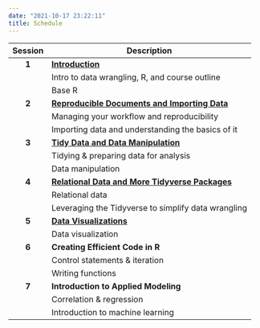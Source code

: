 ```yaml
---
date: "2021-10-17 23:22:11"
title: Schedule
---
```


| Session       | Description  |
|:-------------:|--------------|
| **1**         | [**Introduction**](https://xiaoruizhu.github.io/data-wrangling/week-1/) &nbsp;&nbsp; <a href="https://xiaoruizhu.github.io/data-wrangling/week-1" style="color:black;"><i class="fa fa-folder-open" style="font-size:1em"></i></a> |
|               | Intro to data wrangling, R, and course outline  |
|               | Base R |
| **2**         | [**Reproducible Documents and Importing Data**](https://xiaoruizhu.github.io/data-wrangling/week-2/) &nbsp;&nbsp; <a href="https://xiaoruizhu.github.io/data-wrangling/week-2" style="color:black;"><i class="fa fa-folder-open" style="font-size:1em"></i></a>  |
|               | Managing your workflow and reproducibility  |
|               | Importing data and understanding the basics of it |
| **3**         | [**Tidy Data and Data Manipulation**](https://xiaoruizhu.github.io/data-wrangling/week-3/) &nbsp;&nbsp; <a href="https://xiaoruizhu.github.io/data-wrangling/week-3" style="color:black;"><i class="fa fa-folder-open" style="font-size:1em"></i></a>  |
|               | Tidying & preparing data for analysis |
|               | Data manipulation
| **4**         | [**Relational Data and More Tidyverse Packages**](https://xiaoruizhu.github.io/data-wrangling/week-4/) &nbsp;&nbsp; <a href="https://xiaoruizhu.github.io/data-wrangling/week-4" style="color:black;"><i class="fa fa-folder-open" style="font-size:1em"></i></a> |
|               | Relational data |
|               | Leveraging the Tidyverse to simplify data wrangling |
| **5**         | [**Data Visualizations**](https://xiaoruizhu.github.io/data-wrangling/week-5/) &nbsp;&nbsp; <a href="https://xiaoruizhu.github.io/data-wrangling/week-5" style="color:black;"><i class="fa fa-folder-open" style="font-size:1em"></i></a>  |
|               | Data visualization  |
| **6**         | **Creating Efficient Code in R** &nbsp;&nbsp; <a href="https://xiaoruizhu.github.io/data-wrangling/week-6" style="color:black;"><i class="fa fa-folder-open" style="font-size:1em"></i></a> |
|               | Control statements & iteration  |
|               | Writing functions |
| **7**         | **Introduction to Applied Modeling** &nbsp;&nbsp; <a href="https://xiaoruizhu.github.io/data-wrangling/week-7" style="color:black;"><i class="fa fa-folder-open" style="font-size:1em"></i></a> |
|               | Correlation & regression  |
|               | Introduction to machine learning |

